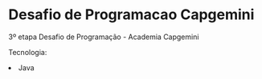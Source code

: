 # Desafio de Programacao Capgemini


3º etapa Desafio de Programação - Academia Capgemini

Tecnologia:

<li>Java </li>


